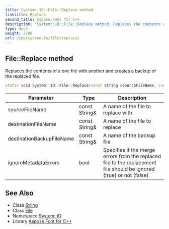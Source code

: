 ```yaml
---
title: System::IO::File::Replace method
linktitle: Replace
second_title: Aspose.Font for C++
description: 'System::IO::File::Replace method. Replaces the contents of a one file with another and creates a backup of the replaced file in C++.'
type: docs
weight: 2700
url: /cpp/system.io/file/replace/
---
```

## File::Replace method


Replaces the contents of a one file with another and creates a backup of the replaced file.

```cpp
static void System::IO::File::Replace(const String &sourceFileName, const String &destinationFileName, const String &destinationBackupFileName, bool ignoreMetadataErrors=true)
```


| Parameter | Type | Description |
| --- | --- | --- |
| sourceFileName | const String\& | A name of the file to replace with |
| destinationFileName | const String\& | A name of the file to replace |
| destinationBackupFileName | const String\& | A name of the backup file |
| ignoreMetadataErrors | bool | Specifies if the merge errors from the replaced file to the replacement file should be ignored (true) or not (false) |

## See Also

* Class [String](../../../system/string/)
* Class [File](../)
* Namespace [System::IO](../../)
* Library [Aspose.Font for C++](../../../)

